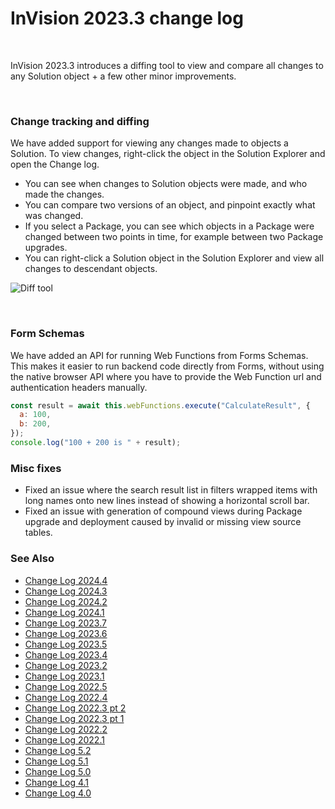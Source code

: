 

# InVision 2023.3 change log

<br/>

InVision 2023.3 introduces a diffing tool to view and compare all changes to any Solution object + a few other minor improvements.

<br/>

### Change tracking and diffing

We have added support for viewing any changes made to objects a Solution. To view changes, right-click the object in the Solution Explorer and open the Change log.

- You can see when changes to Solution objects were made, and who made the changes.
- You can compare two versions of an object, and pinpoint exactly what was changed.
- If you select a Package, you can see which objects in a Package were changed between two points in time, for example between two Package upgrades.
- You can right-click a Solution object in the Solution Explorer and view all changes to descendant objects.

![Diff tool](https://profitbasedocs.blob.core.windows.net/images/difflog.png)

<br/>

### Form Schemas

We have added an API for running Web Functions from Forms Schemas. This makes it easier to run backend code directly from Forms, without using the native browser API where you have to provide the Web Function url and authentication headers manually.

```javascript
const result = await this.webFunctions.execute("CalculateResult", {
  a: 100,
  b: 200,
});
console.log("100 + 200 is " + result);
```

### Misc fixes

- Fixed an issue where the search result list in filters wrapped items with long names onto new lines instead of showing a horizontal scroll bar.
- Fixed an issue with generation of compound views during Package upgrade and deployment caused by invalid or missing view source tables.

### See Also

- [Change Log 2024.4](changelog24_4.md)
- [Change Log 2024.3](changelog24_3.md)
- [Change Log 2024.2](changelog24_2.md)
- [Change Log 2024.1](changelog24_1.md)
- [Change Log 2023.7](changelog23_7.md)
- [Change Log 2023.6](changelog23_6.md)
- [Change Log 2023.5](changelog23_5.md)
- [Change Log 2023.4](changelog23_4.md)
- [Change Log 2023.2](changelog23_2.md)
- [Change Log 2023.1](changelog23_1.md)
- [Change Log 2022.5](changelog22_5.md)
- [Change Log 2022.4](changelog22_4.md)
- [Change Log 2022.3 pt 2](changelog22_3_2.md)
- [Change Log 2022.3 pt 1](changelog22_3_1.md)
- [Change Log 2022.2](changelog22_2.md)
- [Change Log 2022.1](changelog22_1.md)
- [Change Log 5.2](changelog52.md)
- [Change Log 5.1](changelog51.md)
- [Change Log 5.0](changelog5.md)
- [Change Log 4.1](changelog41.md)
- [Change Log 4.0](changelog40.md)

<br/>

